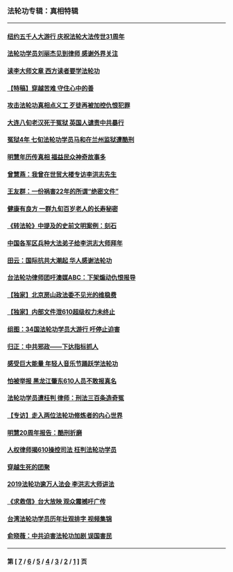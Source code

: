 ### 法轮功专辑：真相特辑
---
#### [纽约五千人大游行 庆祝法轮大法传世31周年](../../pages/nf4389/n13995110.md?06280430) 
#### [法轮功学员刘丽杰见到律师 感谢外界关注](../../pages/nf4389/n13927012.md?06280430) 
#### [读李大师文章 西方读者要学法轮功](../../pages/nf4389/n13925142.md?06280430) 
#### [【特稿】穿越苦难 守住心中的善](../../pages/nf4389/n13784979.md?06280430) 
#### [攻击法轮功真相点义工 歹徒再被加控仇恨犯罪](../../pages/nf4389/n13601019.md?06280430) 
#### [大连八旬老汉死于冤狱 英国人谴责中共暴行](../../pages/nf4389/n13480118.md?06280430) 
#### [冤狱4年 七旬法轮功学员马和在兰州监狱遭酷刑](../../pages/nf4389/n13304688.md?06280430) 
#### [明慧年历传真相 福益民众神奇故事多](../../pages/nf4389/n13294545.md?06280430) 
#### [曾慧燕：我曾在世贸大楼专访李洪志先生](../../pages/nf4389/n12898729.md?06280430) 
#### [王友群：一份祸害22年的所谓“绝密文件”](../../pages/nf4389/n12871750.md?06280430) 
#### [健康有良方 一群九旬百岁老人的长寿秘密](../../pages/nf4389/n12847475.md?06280430) 
#### [《转法轮》中提及的史前文明案例：刻石](../../pages/nf4389/n12758577.md?06280430) 
#### [中国各军区兵种大法弟子给李洪志大师拜年](../../pages/nf4389/n12750047.md?06280430) 
#### [田云：国际抗共大潮起 华人感谢法轮功](../../pages/nf4389/n12357708.md?06280430) 
#### [台法轮功律师团吁澳媒ABC：下架煽动仇恨报导](../../pages/nf4389/n12279917.md?06280430) 
#### [【独家】北京房山政法委不见光的维稳费](../../pages/nf4389/n12031979.md?06280430) 
#### [【独家】内部文件泄610超级权力未终止](../../pages/nf4389/n12023895.md?06280430) 
#### [组图：34国法轮功学员大游行 吁停止迫害](../../pages/nf4389/n11492658.md?06280430) 
#### [归正：中共邪政——下达指标抓人](../../pages/nf4389/n11474770.md?06280430) 
#### [感受巨大能量 年轻人音乐节踊跃学法轮功](../../pages/nf4389/n11441981.md?06280430) 
#### [怕被举报 黑龙江肇东610人员不敢报真名](../../pages/nf4389/n11436499.md?06280430) 
#### [法轮功学员遭枉判 律师：刑法三百条造奇冤](../../pages/nf4389/n11433943.md?06280430) 
#### [【专访】走入两位法轮功修炼者的内心世界](../../pages/nf4389/n11415623.md?06280430) 
#### [明慧20周年报告：酷刑折磨](../../pages/nf4389/n11387954.md?06280430) 
#### [人权律师揭610操控司法 枉判法轮功学员](../../pages/nf4389/n11313370.md?06280430) 
#### [穿越生死的团聚](../../pages/nf4389/n11258922.md?06280430) 
#### [2019法轮功逾万人法会 李洪志大师讲法](../../pages/nf4389/n11265303.md?06280430) 
#### [《求救信》台大放映 观众震撼吁广传](../../pages/nf4389/n10922251.md?06280430) 
#### [台湾法轮功学员历年壮观排字 视频集锦](../../pages/nf4389/n10878789.md?06280430) 
#### [俞晓薇：中共迫害法轮功加剧 误国害民](../../pages/nf4389/n10859260.md?06280430) 

---
#### 第 [ [7](./7.md?06280430) / [6](./6.md?06280430) / [5](./5.md?06280430) / [4](./4.md?06280430) / [3](./3.md?06280430) / [2](./2.md?06280430) / [1](./1.md?06280430) ] 页
